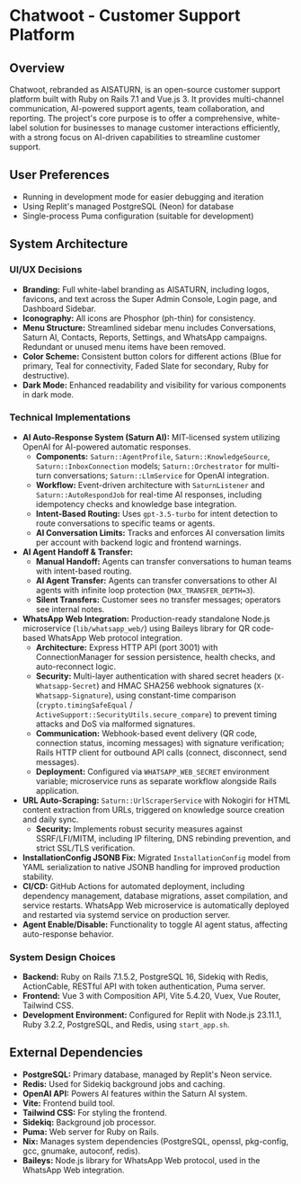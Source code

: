 # Chatwoot - Customer Support Platform

## Overview
Chatwoot, rebranded as AISATURN, is an open-source customer support platform built with Ruby on Rails 7.1 and Vue.js 3. It provides multi-channel communication, AI-powered support agents, team collaboration, and reporting. The project's core purpose is to offer a comprehensive, white-label solution for businesses to manage customer interactions efficiently, with a strong focus on AI-driven capabilities to streamline customer support.

## User Preferences
- Running in development mode for easier debugging and iteration
- Using Replit's managed PostgreSQL (Neon) for database
- Single-process Puma configuration (suitable for development)

## System Architecture

### UI/UX Decisions
- **Branding:** Full white-label branding as AISATURN, including logos, favicons, and text across the Super Admin Console, Login page, and Dashboard Sidebar.
- **Iconography:** All icons are Phosphor (ph-thin) for consistency.
- **Menu Structure:** Streamlined sidebar menu includes Conversations, Saturn AI, Contacts, Reports, Settings, and WhatsApp campaigns. Redundant or unused menu items have been removed.
- **Color Scheme:** Consistent button colors for different actions (Blue for primary, Teal for connectivity, Faded Slate for secondary, Ruby for destructive).
- **Dark Mode:** Enhanced readability and visibility for various components in dark mode.

### Technical Implementations
- **AI Auto-Response System (Saturn AI):** MIT-licensed system utilizing OpenAI for AI-powered automatic responses.
    - **Components:** `Saturn::AgentProfile`, `Saturn::KnowledgeSource`, `Saturn::InboxConnection` models; `Saturn::Orchestrator` for multi-turn conversations; `Saturn::LlmService` for OpenAI integration.
    - **Workflow:** Event-driven architecture with `SaturnListener` and `Saturn::AutoRespondJob` for real-time AI responses, including idempotency checks and knowledge base integration.
    - **Intent-Based Routing:** Uses `gpt-3.5-turbo` for intent detection to route conversations to specific teams or agents.
    - **AI Conversation Limits:** Tracks and enforces AI conversation limits per account with backend logic and frontend warnings.
- **AI Agent Handoff & Transfer:**
    - **Manual Handoff:** Agents can transfer conversations to human teams with intent-based routing.
    - **AI Agent Transfer:** Agents can transfer conversations to other AI agents with infinite loop protection (`MAX_TRANSFER_DEPTH=3`).
    - **Silent Transfers:** Customer sees no transfer messages; operators see internal notes.
- **WhatsApp Web Integration:** Production-ready standalone Node.js microservice (`lib/whatsapp_web/`) using Baileys library for QR code-based WhatsApp Web protocol integration.
    - **Architecture:** Express HTTP API (port 3001) with ConnectionManager for session persistence, health checks, and auto-reconnect logic.
    - **Security:** Multi-layer authentication with shared secret headers (`X-Whatsapp-Secret`) and HMAC SHA256 webhook signatures (`X-Whatsapp-Signature`), using constant-time comparison (`crypto.timingSafeEqual` / `ActiveSupport::SecurityUtils.secure_compare`) to prevent timing attacks and DoS via malformed signatures.
    - **Communication:** Webhook-based event delivery (QR code, connection status, incoming messages) with signature verification; Rails HTTP client for outbound API calls (connect, disconnect, send messages).
    - **Deployment:** Configured via `WHATSAPP_WEB_SECRET` environment variable; microservice runs as separate workflow alongside Rails application.
- **URL Auto-Scraping:** `Saturn::UrlScraperService` with Nokogiri for HTML content extraction from URLs, triggered on knowledge source creation and daily sync.
    - **Security:** Implements robust security measures against SSRF/LFI/MITM, including IP filtering, DNS rebinding prevention, and strict SSL/TLS verification.
- **InstallationConfig JSONB Fix:** Migrated `InstallationConfig` model from YAML serialization to native JSONB handling for improved production stability.
- **CI/CD:** GitHub Actions for automated deployment, including dependency management, database migrations, asset compilation, and service restarts. WhatsApp Web microservice is automatically deployed and restarted via systemd service on production server.
- **Agent Enable/Disable:** Functionality to toggle AI agent status, affecting auto-response behavior.

### System Design Choices
- **Backend:** Ruby on Rails 7.1.5.2, PostgreSQL 16, Sidekiq with Redis, ActionCable, RESTful API with token authentication, Puma server.
- **Frontend:** Vue 3 with Composition API, Vite 5.4.20, Vuex, Vue Router, Tailwind CSS.
- **Development Environment:** Configured for Replit with Node.js 23.11.1, Ruby 3.2.2, PostgreSQL, and Redis, using `start_app.sh`.

## External Dependencies
- **PostgreSQL:** Primary database, managed by Replit's Neon service.
- **Redis:** Used for Sidekiq background jobs and caching.
- **OpenAI API:** Powers AI features within the Saturn AI system.
- **Vite:** Frontend build tool.
- **Tailwind CSS:** For styling the frontend.
- **Sidekiq:** Background job processor.
- **Puma:** Web server for Ruby on Rails.
- **Nix:** Manages system dependencies (PostgreSQL, openssl, pkg-config, gcc, gnumake, autoconf, redis).
- **Baileys:** Node.js library for WhatsApp Web protocol, used in the WhatsApp Web integration.